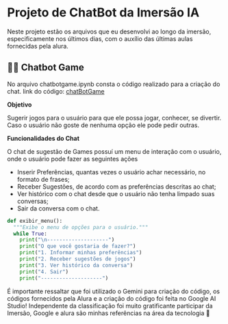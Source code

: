 # Projeto de ChatBot da Imersão IA
Neste projeto estão os arquivos que eu desenvolvi ao longo da imersão, especificamente nos últimos dias, com o auxílio das últimas aulas fornecidas pela alura.

## 👩‍💻 Chatbot Game
No arquivo chatbotgame.ipynb consta o código realizado para a criação do chat.
link do código: [chatBotGame](https://github.com/brunagmrs/projetoSugestaoGames/blob/main/chatBotGame.ipynb)

**Objetivo**

Sugerir jogos para o usuário para que ele possa jogar, conhecer, se divertir. Caso o usuário não goste de nenhuma opção ele pode pedir outras.

**Funcionalidades do Chat**

O chat de sugestão de Games possuí um menu de interação com o usuário, onde o usuário pode fazer as seguintes ações

- Inserir Preferências, quantas vezes o usuário achar necessário, no formato de frases;
- Receber Sugestões, de acordo com as preferências descritas ao chat;
- Ver histórico com o chat desde que o usuário não tenha limpado suas conversas;
- Sair da conversa com o chat.

```python
def exibir_menu():
  """Exibe o menu de opções para o usuário."""
  while True:
    print("\n--------------------")
    print("O que você gostaria de fazer?")
    print("1. Informar minhas preferências")
    print("2. Receber sugestões de jogos")
    print("3. Ver histórico da conversa")
    print("4. Sair")
    print("--------------------")
```


É importante ressaltar que foi utilizado o Gemini para criação do código, os códigos fornecidos pela Alura e a criação do código foi feita no Google AI Studio! Independente da classificação foi muito gratificante participar da Imersão, Google e alura são minhas referências na área da tecnologia 💙
